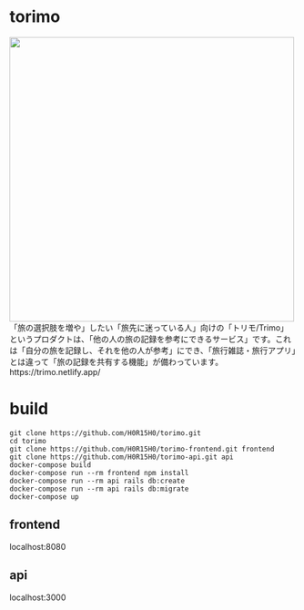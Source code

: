 # torimo
<img src="https://user-images.githubusercontent.com/51479912/117399057-9d7b4e80-af3a-11eb-94dd-1bda31d43bab.png" height="500vh">
「旅の選択肢を増や」したい「旅先に迷っている人」向けの「トリモ/Trimo」というプロダクトは、「他の人の旅の記録を参考にできるサービス」です。これは「自分の旅を記録し、それを他の人が参考」にでき、「旅行雑誌・旅行アプリ」とは違って「旅の記録を共有する機能」が備わっています。
https://trimo.netlify.app/

# build
```
git clone https://github.com/H0R15H0/torimo.git
cd torimo
git clone https://github.com/H0R15H0/torimo-frontend.git frontend
git clone https://github.com/H0R15H0/torimo-api.git api
docker-compose build
docker-compose run --rm frontend npm install
docker-compose run --rm api rails db:create
docker-compose run --rm api rails db:migrate
docker-compose up
```
## frontend 
localhost:8080
## api
localhost:3000
